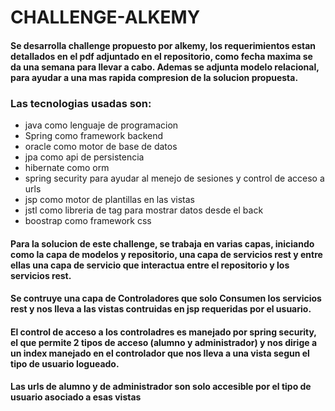 # CHALLENGE-ALKEMY

#### Se desarrolla challenge propuesto por alkemy, los requerimientos estan detallados en el pdf adjuntado en el repositorio, como fecha maxima se da una semana para llevar a cabo. Ademas se adjunta modelo relacional, para ayudar a una mas rapida compresion de la solucion propuesta.

### Las tecnologias usadas son:
* java como lenguaje de programacion
* Spring como framework backend
* oracle como motor de base de datos
* jpa como api de persistencia
* hibernate como orm
* spring security para ayudar al menejo de sesiones y control de acceso a urls
* jsp como motor de plantillas en las vistas
* jstl como libreria de tag para mostrar datos desde el back
* boostrap como framework css

#### Para la solucion de este challenge, se trabaja en varias capas, iniciando como la capa de modelos y repositorio, una capa de servicios rest y entre ellas una capa de servicio que interactua entre el repositorio y los servicios rest.
#### Se contruye una capa de Controladores que solo Consumen los servicios rest y nos lleva a las vistas contruidas en jsp requeridas por el usuario.
#### El control de acceso a los controladres es manejado por spring security, el que permite 2 tipos de acceso (alumno y administrador) y nos dirige a un index manejado en el controlador que nos lleva a una vista segun el tipo de usuario logueado.
#### Las urls de alumno y de administrador son solo accesible por el tipo de usuario asociado a esas vistas